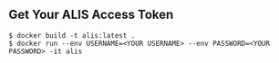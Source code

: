 ## Get Your ALIS Access Token

```
$ docker build -t alis:latest .
$ docker run --env USERNAME=<YOUR USERNAME> --env PASSWORD=<YOUR PASSWORD> -it alis 
```